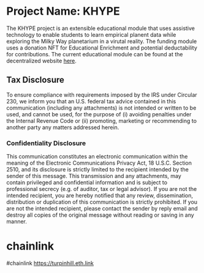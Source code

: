 # Project Name: KHYPE
The KHYPE project is an extensible educational module that uses assistive technology to enable students to learn empirical planent data while exploring the Milky Way planetarium in a virutal reality. The funding module uses a donation NFT for Educational Enrichment and potential deductability for contributions. The current educational module can be found at the decentralized website [here](https://turpinhill.eth.link).

## Tax Disclosure
To ensure compliance with requirements imposed by the IRS under Circular 230, we inform you that an U.S. federal tax advice contained in this communication (including any attachments) is not intended or written to be used, and cannot be used, for the purpose of (i) avoiding penalties under the Internal Revenue Code or (ii) promoting, marketing or recommending to another party any matters addressed herein.

### Confidentiality Disclosure
This communication constitutes an electronic communication within the meaning of the Electronic Communications Privacy Act, 18 U.S.C. Section 2510, and its disclosure is strictly limited to the recipient intended by the sender of this message. This transmission and any attachments, may contain privileged and confidential information and is subject to professional secrecy (e.g. of auditor, tax or legal advisor). If you are not the intended recipient, you are hereby notified that any review, dissemination, distribution or duplication of this communication is strictly prohibited. If you are not the intended recipient, please contact the sender by reply email and destroy all copies of the original message without reading or saving in any manner. 

# chainlink 
#chainlink
https://turpinhill.eth.link
